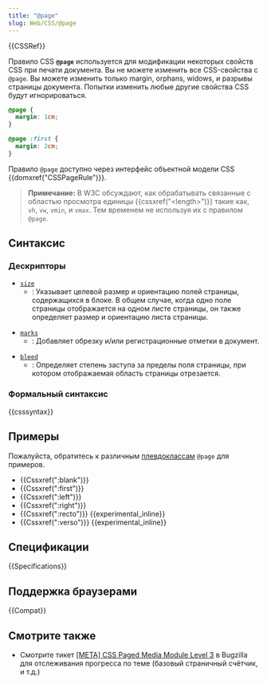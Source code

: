 ```yaml
---
title: "@page"
slug: Web/CSS/@page
---
```


{{CSSRef}}

Правило CSS **`@page`** используется для модификации некоторых свойств CSS при печати документа. Вы не можете изменить все CSS-свойства с `@page`. Вы можете изменить только margin, orphans, widows, и разрывы страницы документа. Попытки изменить любые другие свойства CSS будут игнорироваться.

```css
@page {
  margin: 1cm;
}

@page :first {
  margin: 2cm;
}
```

Правило `@page` доступно через интерфейс объектной модели CSS {{domxref("CSSPageRule")}}.

> **Примечание:** В W3C обсуждают, как обрабатывать связанные с областью просмотра единицы {{cssxref("&lt;length&gt;")}} такие как, `vh`, `vw`, `vmin`, и `vmax`. Тем временем не используя их с правилом `@page`.

## Синтаксис

### Дескрипторы

- [`size`](/ru/docs/Web/CSS/@page/size)
  - : Указывает целевой размер и ориентацию полей страницы, содержащихся в блоке. В общем случае, когда одно поле страницы отображается на одном листе страницы, он также определяет размер и ориентацию листа страницы.

<!---->

- [`marks`](/ru/docs/Web/CSS/@page/marks)
  - : Добавляет обрезку и/или регистрационные отметки в документ.

<!---->

- [`bleed`](/ru/docs/Web/CSS/@page/bleed)
  - : Определяет степень заступа за пределы поля страницы, при котором отображаемая область страницы отрезается.

### Формальный синтаксис

{{csssyntax}}

## Примеры

Пожалуйста, обратитесь к различным [плевдоклассам](/ru/docs/Web/CSS/%D0%9F%D1%81%D0%B5%D0%B2%D0%B4%D0%BE-%D0%BA%D0%BB%D0%B0%D1%81%D1%81%D1%8B) `@page` для примеров.

- {{Cssxref(":blank")}}
- {{Cssxref(":first")}}
- {{Cssxref(":left")}}
- {{Cssxref(":right")}}
- {{Cssxref(":recto")}} {{experimental_inline}}
- {{Cssxref(":verso")}} {{experimental_inline}}

## Спецификации

{{Specifications}}

## Поддержка браузерами

{{Compat}}

## Смотрите также

- Смотрите тикет [\[META\] CSS Paged Media Module Level 3](https://bugzilla.mozilla.org/show_bug.cgi?id=286443) в Bugzilla для отслеживания прогресса по теме (базовый страничный счётчик, и т.д.)
